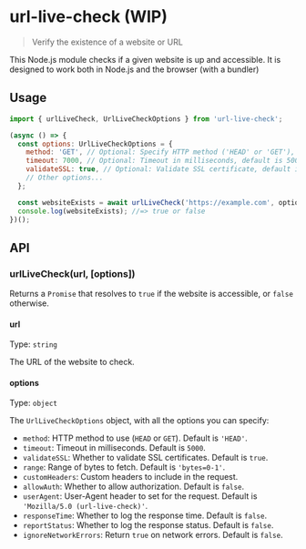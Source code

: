 # url-live-check (WIP)

> Verify the existence of a website or URL

This Node.js module checks if a given website is up and accessible. It is designed to work both in Node.js and the browser (with a bundler)

[//]: # (## Install)

[//]: # ()
[//]: # (```sh)

[//]: # (npm install url-live-check)

[//]: # (```)

[//]: # ()
[//]: # (```sh)

[//]: # (yarn add url-live-check)

[//]: # (```)

[//]: # ()
[//]: # (```sh)

[//]: # (pnpm add url-live-check)

[//]: # (```)

## Usage

```js
import { urlLiveCheck, UrlLiveCheckOptions } from 'url-live-check';

(async () => {
  const options: UrlLiveCheckOptions = {
    method: 'GET', // Optional: Specify HTTP method ('HEAD' or 'GET'), default is 'HEAD'
    timeout: 7000, // Optional: Timeout in milliseconds, default is 5000
    validateSSL: true, // Optional: Validate SSL certificate, default is true
    // Other options...
  };

  const websiteExists = await urlLiveCheck('https://example.com', options);
  console.log(websiteExists); //=> true or false
})();
```

## API

### urlLiveCheck(url, [options])

Returns a `Promise` that resolves to `true` if the website is accessible, or `false` otherwise.

#### url

Type: `string`

The URL of the website to check.

#### options

Type: `object`

The `UrlLiveCheckOptions` object, with all the options you can specify:

- `method`: HTTP method to use (`HEAD` or `GET`). Default is `'HEAD'`.
- `timeout`: Timeout in milliseconds. Default is `5000`.
- `validateSSL`: Whether to validate SSL certificates. Default is `true`.
- `range`: Range of bytes to fetch. Default is `'bytes=0-1'`.
- `customHeaders`: Custom headers to include in the request.
- `allowAuth`: Whether to allow authorization. Default is `false`.
- `userAgent`: User-Agent header to set for the request. Default is `'Mozilla/5.0 (url-live-check)'`.
- `responseTime`: Whether to log the response time. Default is `false`.
- `reportStatus`: Whether to log the response status. Default is `false`.
- `ignoreNetworkErrors`: Return `true` on network errors. Default is `false`.
